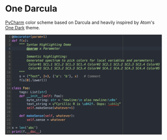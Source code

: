 # One Darcula

[PyCharm](https://www.jetbrains.com/pycharm/) color scheme based on Darcula and heavily inspired by Atom's [One Dark](https://github.com/atom/one-dark-ui) theme.

<img src="screenshot.png" alt="screenshot" width="650">
